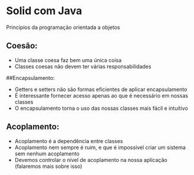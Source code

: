 # Solid com Java
Princípios da programação orientada a objetos

## Coesão:
- Uma classe coesa faz bem uma única coisa
- Classes coesas não devem ter várias responsabilidades

 ##Encapsulamento:
- Getters e setters não são formas eficientes de aplicar encapsulamento
- É interessante fornecer acesso apenas ao que é necessário em nossas classes
- O encapsulamento torna o uso das nossas classes mais fácil e intuitivo

## Acoplamento:
- Acoplamento é a dependência entre classes
- Acoplamento nem sempre é ruim, e que é impossível criar um sistema sem nenhum acoplamento
- Devemos controlar o nível de acoplamento na nossa aplicação (falaremos mais sobre isso)

